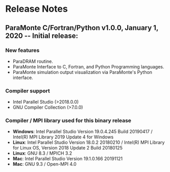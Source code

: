 # Release Notes

## ParaMonte C/Fortran/Python v1.0.0, January 1, 2020 -- Initial release:

### New features  

- ParaDRAM routine.  
- ParaMonte Interface to C, Fortran, and Python Programming languages.  
- ParaMonte simulation output visualization via ParaMonte's Python interface.  

### Compiler support  

- Intel Parallel Studio (>2018.0.0)
- GNU Compiler Collection (>7.0.0)

### Compiler / MPI library used for this binary release  

- **Windows**: Intel Parallel Studio Version 19.0.4.245 Build 20190417 / Intel(R) MPI Library 2019 Update 4 for Windows
- **Linux**: Intel Parallel Studio Version 18.0.2 20180210 / Intel(R) MPI Library for Linux OS, Version 2018 Update 2 Build 20180125
- **Linux**: GNU 8.3 / MPICH 3.2
- **Mac**: Intel Parallel Studio Version 19.1.0.166 20191121
- **Mac**: GNU 9.3 / Open-MPI 4.0
